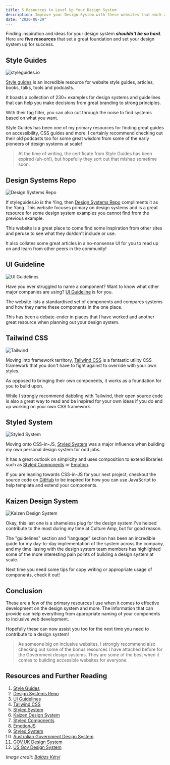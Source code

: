 ```yaml
---
title: 5 Resources to Level Up Your Design System
description: Improve your Design System with these websites that work as together as a foundation into your next UI iteration
date: "2020-06-29"
---
```


Finding inspiration and ideas for your design system _**shouldn't be so hard**_. Here are **five resources** that set a great foundation and set your design system up for success.

## Style Guides

![styleguides.io](../assets/2020-06-29-styleguides.png)

[Style guides](https://styleguides.io/) is an incredible resource for website style guides, articles, books, talks, tools and podcasts.

It boasts a collection of 230+ examples for design systems and guidelines that can help you make decisions from great branding to strong principles.

With their tag filter, you can also cut through the noise to find systems based on what you want.

Style Guides has been one of my primary resources for finding great guides on accessibility, CSS guides and more. I certainly recommend checking out their old podcasts too for some great wisdom from some of the early pioneers of design systems at scale!

> At the time of writing, the certificate from Style Guides has been expired (uh-oh!), but hopefully they sort out that mishap sometime soon.

## Design Systems Repo

![Design Systems Repo](../assets/2020-06-29-design-systems-repo.png)

If styleguides.io is the Ying, then [Design Systems Repo](https://designsystemsrepo.com/) compliments it as the Yang. This website focuses primary on design systems and is a great resource for some design system examples you cannot find from the previous example.

This website is a great place to come find some inspiration from other sites and peruse to see what they do/don't include or use.

It also collates some great articles in a no-nonsense UI for you to read up on and learn from other peers in the community!

## UI Guideline

![UI Guidelines](../assets/2020-06-29-ui-guideline.png)

Have you ever struggled to name a component? Want to know what other major companies are using? [UI Guideline](https://uiguideline.com) is for you.

The website lists a standardised set of components and compares systems and how they name these components in the one place.

This has been a debate-ender in places that I have worked and another great resource when planning out your design system.

## Tailwind CSS

![Tailwind](../assets/2020-06-29-tailwind-css.png)

Moving into framework territory, [Tailwind CSS](https://tailwindcss.com/) is a fantastic utility CSS framework that you don't have to fight against to override with your own styles.

As opposed to bringing their own components, it works as a foundation for you to build upon.

While I strongly recommend dabbling with Tailwind, their open source code is also a great way to read and be inspired for your own ideas if you do end up working on your own CSS framework.

## Styled System

![Styled System](../assets/2020-06-29-styled-system.png)

Moving onto CSS-in-JS, [Styled System](https://styled-system.com/) was a major influence when building my own personal design system for odd jobs.

It has a great outlook on simplicity and uses composition to extend libraries such as [Styled Components](https://styled-components.com/) or [Emotion](https://emotion.sh/docs/introduction).

If you are leaning towards CSS-in-JS for your next project, checkout the source code on [GitHub](https://github.com/styled-system/styled-system) to be inspired for how you can use JavaScript to help template and extend your components.

## Kaizen Design System

![Kaizen Design System](../assets/2020-06-29-kaizen.png)

Okay, this last one is a shameless plug for the design system I've helped contribute to the most during my time at Culture Amp, but for good reason.

The "guidelines" section and "language" section has been an incredible guide for my day-to-day implementation of the system across the company, and my time liasing with the design system team members has highlighted some of the more interesting pain points of building a design system at scale.

Next time you need some tips for copy writing or appropriate usage of components, check it out!

## Conclusion

These are a few of the primary resources I use when it comes to effective development on the design system and more. The information that can provide can help everything from appropriate naming of your components to inclusive web development.

Hopefully these can now assist you too for the next time you need to contribute to a design system!

> As someone big on inclusive websites, I strongly recommend also checking out some of the bonus resources I have attached before for the Government design systems. They are some of the best when it comes to building accessible websites for everyone.

## Resources and Further Reading

1. [Style Guides](https://styleguides.io/)
2. [Design Systems Repo](https://designsystemsrepo.com/)
3. [UI Guidelines](https://uiguideline.com)
4. [Tailwind CSS](https://tailwindcss.com/)
5. [Styled System](https://styled-system.com/)
6. [Kaizen Design System](https://cultureamp.design/)
7. [Styled Components](https://styled-components.com/)
8. [EmotionJS](https://emotion.sh/docs/introduction)
9. [Styled System](https://styled-system.com/)
10. [Australian Government Design System](https://designsystem.gov.au/)
11. [GOV.UK Design System](https://design-system.service.gov.uk/)
12. [US Gov Design System](https://designsystem.digital.gov/)

_Image credit: [Balázs Kétyi](https://unsplash.com/@balazsketyi)_